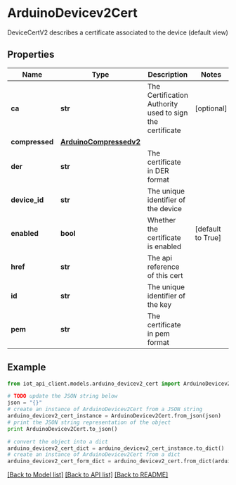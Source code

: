 # ArduinoDevicev2Cert

DeviceCertV2 describes a certificate associated to the device (default view)

## Properties
Name | Type | Description | Notes
------------ | ------------- | ------------- | -------------
**ca** | **str** | The Certification Authority used to sign the certificate | [optional] 
**compressed** | [**ArduinoCompressedv2**](ArduinoCompressedv2.md) |  | 
**der** | **str** | The certificate in DER format | 
**device_id** | **str** | The unique identifier of the device | 
**enabled** | **bool** | Whether the certificate is enabled | [default to True]
**href** | **str** | The api reference of this cert | 
**id** | **str** | The unique identifier of the key | 
**pem** | **str** | The certificate in pem format | 

## Example

```python
from iot_api_client.models.arduino_devicev2_cert import ArduinoDevicev2Cert

# TODO update the JSON string below
json = "{}"
# create an instance of ArduinoDevicev2Cert from a JSON string
arduino_devicev2_cert_instance = ArduinoDevicev2Cert.from_json(json)
# print the JSON string representation of the object
print ArduinoDevicev2Cert.to_json()

# convert the object into a dict
arduino_devicev2_cert_dict = arduino_devicev2_cert_instance.to_dict()
# create an instance of ArduinoDevicev2Cert from a dict
arduino_devicev2_cert_form_dict = arduino_devicev2_cert.from_dict(arduino_devicev2_cert_dict)
```
[[Back to Model list]](../README.md#documentation-for-models) [[Back to API list]](../README.md#documentation-for-api-endpoints) [[Back to README]](../README.md)


